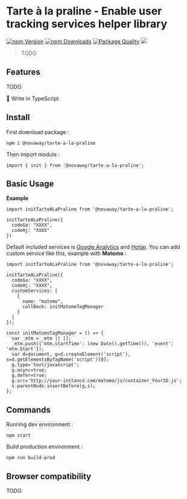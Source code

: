 # Tarte à la praline - Enable user tracking services helper library

<a href="https://www.npmjs.com/package/@novaway/tarte-a-la-praline"><img src="https://img.shields.io/npm/v/@novaway/tarte-a-la-praline.svg" alt="npm Version"></a>
<a href="https://npmcharts.com/compare/@novaway/tarte-a-la-praline?minimal=true"><img src="https://img.shields.io/npm/dw/@novaway/tarte-a-la-praline.svg" alt="npm Downloads"></a>
<a href="https://packagequality.com/#?package=@novaway%2Ftarte-a-la-praline"><img src="https://npm.packagequality.com/shield/@novaway%2Ftarte-a-la-praline.svg" alt="Package Quality"></a>
<a href="https://david-dm.org/novaway/tarte-a-la-praline" title="dependencies status"><img src="https://david-dm.org/novaway/tarte-a-la-praline/status.svg"/></a>

> TODO

## Features

TODO

🔷 Write in TypeScript

## Install

First download package :

`npm i @novaway/tarte-a-la-praline`

Then import module :

`import { init } from '@novaway/tarte-a-la-praline';`

## Basic Usage

**Example**

```
import initTarteALaPraline from '@novaway/tarte-a-la-praline';

initTarteALaPraline({
  codeGa: "XXXX",
  codeHj: "XXXX"
})
```

Default included services is [Google Analytics](https://analytics.google.com/analytics/web/) and [Hotjar](https://www.hotjar.com/). You can add custom service like this, example with **Matomo** :

```
import initTarteALaPraline from '@novaway/tarte-a-la-praline';

initTarteALaPraline({
  codeGa: "XXXX",
  codeHj: "XXXX",
  customServices: [
    {
      name: "matomo",
      callBack: initMatomoTagManager
    }
  ]
});

const initMatomoTagManager = () => {
  var _mtm = _mtm || [];
  _mtm.push({'mtm.startTime': (new Date().getTime()), 'event': 'mtm.Start'});
  var d=document, g=d.createElement('script'), s=d.getElementsByTagName('script')[0];
  g.type='text/javascript';
  g.async=true;
  g.defer=true;
  g.src='http://your-instance.com/matomo/js/container_YourID.js';
  s.parentNode.insertBefore(g,s);
};
```

## Commands

Running dev environment :

`npm start`

Build production environment :

`npm run build-prod`

## Browser compatibility

TODO
